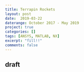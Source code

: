 ```yaml
---
title: Terrapin Rockets
layout: post
date:  2019-03-22
daterange: October 2017 - May 2019
project: true
categories: []
tags: [ANSYS, MATLAB, NX]
excerpt: "fill!!"
comments: false
---
```

## draft

